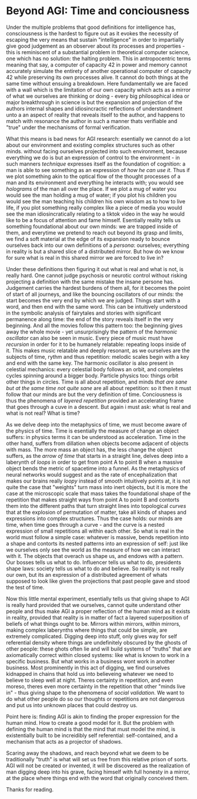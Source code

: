 

# Beyond AGI: Time and conciousness


Under the multiple problems that good definitions for intelligence has, consciousness is the hardest to figure out as it evokes the necessity of escaping the very means that sustain "intelligence" in order to impartially give good judgement as an observer about its processes and properties - this is reminiscent of a substantial problem in theoretical computer science, one which has no solution: the halting problem. This in antropocentric terms meaning that say, a computer of capacity 42 in power and memory cannot accurately simulate the entirety of another operational computer of capacity 42 while preserving its own processes alive. It cannot do both things at the same time without ensuing a breakdown. Here fundamentally we are faced with a wall which is the limitation of our own capacity which acts as a mirror of what we ourselves are thinking or doing - every big philosophical idea or major breakthrough in science is but the expansion and projection of the authors internal shapes and idiosincractic reflections of understandment unto a an aspect of reality that reveals itself to the author, and happens to match with resonance the author in such a manner thats verifiable and "true" under the mechanisms of formal verification.

What this means is bad news for AGI research: esentially we cannot do a lot about our environment and existing complex structures such as other minds. without facing ourselves projected into such environment, because everything we do is but an expression of control to the environment - in such manners  _technique_ expresses itself as the foundation of cognition: a man is able to see something as an expression of _how he can use it_. Thus if we plot something akin to the optical flow of the thought processes of a man and its environment and everything he interacts with; you would see *holograms* of the man all over the place. If we plot a mug of water you would see the man holding a mug of water; if you plot his children you would see the man teaching his children his own wisdom as to how to live life, if you plot something really complex like a piece of media you would see the man idiosincratically relating to a tiktok video in the way he would like to be a focus of attention and fame himself. Esentially reality tells us something foundational about our own minds: we are trapped inside of them, and everytime we pretend to reach out beyond its grasp and limits, we find a soft material at the edge of its expansion ready to bounce ourselves back into our own definitions of a _persona_: ourselves; everything in reality is but a shared slice of a distributed mirror. But how do we know for sure what is real in this shared mirror we are forced to live in?

Under these definitions then figuring it out what is real and what is not, is really hard. One cannot judge psychosis or neurotic control without risking projecting a definition with the same mistake the insane persone has. Judgement carries the hardest burdens of them all, for it becomes the point of start of all journeys, and like the bouncing oscillators of our minds: the start becomes the very end by which we are judged. Things start with a word, and then end with the same word. This can be intuitively understood in the symbolic analysis of fairytales and stories with significant permanence along time: the end of the story reveals itself in the very beginning. And all the movies follow this pattern too: the beginning gives away the whole movie - yet unsurprisingly the pattern of the _harmonic oscillator_  can also be seen in music. Every piece of music must have _recursion_ in order for it to be humanely relatable: repeating loops inside of it. This makes music relatable and deeply resonant, as we ourselves are the subjects of time, rythm and thus repetition: melodic scales begin with a key and end with the same key. The harmonic oscillator is also present in celestial mechanics: every celestial body follows an orbit, and completes cycles spinning around a bigger body. Particle physics too: things orbit other things in circles. Time is all about repetition, and minds _that are sane but at the same time *not quite sane*_ are all about repetition: so it then it must follow that our minds are but the very definition of time. Conciousness is thus the phenomena of _layered repetition_ provided an accelerating frame that goes through a cuve in a descent. But again i must ask: what is real and what is not real? What is time? 

As we delve deep into the metaphysics of time, we must become aware of the physics of time. Time is esentially the measure of change an object suffers: in physics terms it can be understood as acceleration. Time in the other hand, suffers from dillation when objects become adjacent of objects with mass. The more mass an object has, the less change the object suffers, as the _arrow of time_ that starts in a straight line, delves deep into a laberynth of _loops_ in order to get from point A to point B when a massive object bends the metric of spacetime into a funnel. As the metaphysics of neural networks would suggest and as the rate of encephalization that makes our brains really _loopy_ instead of smooth intuitively points at, it is not quite the case that "weights" turn mass into inert objects, but it is more the case at the microscopic scale that mass takes the foundational shape of the repetition that makes straight ways from point A to point B and contorts them into the different paths that turn straight lines into topological _curves_ that at the explosion of permutation of matter, take all kinds of shapes and expressions into complex structures. Thus the case holds: our minds are time, when time goes through a curve - and the curve is a nested expression of small repetitions all within each other. So what is real in the world must follow a simple case: whatever is massive, bends repetition into a shape and contorts its nested patterns into an expression of self: just like we ourselves only see the world as the measure of how we can interact with it. The objects that overach us shape us, and endows with a pattern. Our bosses tells us what to do. Influencer tells us what to do, presidents shape laws: society tells us what to do and believe. So reality is not really our own, but its an expression of a distributed agreement of whats supposed to look like given the projections that past people gave and stood the test of time.

Now this little mental experiment, esentially tells us that giving shape to AGI is really hard provided that we ourselves, cannot quite understand other people and thus make AGI a proper reflection of the human mind as it exists in reality, provided that reality is in matter of fact a layered superposition of beliefs of what things ought to be. Mirrors within mirrors, within mirrors, making complex laberynths where things that could be simple, are extremely complicated. Digging deep into stuff, only gives way for self referential density where things are undefinitely obscured by the ghosts of other people: these ghots often lie and will build systems of "truths" that are axiomatically correct within closed systems: like what is known to work in a specific business. But what works in a business wont work in another business. Most prominently in this act of digging, we find ourselves kidnapped in chains that hold us into believeing whatever we need to believe to sleep well at night. Theres certainty in repetition, and even moreso, theres even more certainty in the repetition that other "minds live in" - thus giving shape to the phenomena of _social validation_. We want to do what other people do so our thoughts or repetitions are not dangerous and put us into unknown places that could destroy us.

Point here is: finding AGI is akin to finding the proper expression for the human mind. How to create a good model for it. But the problem with defining the human mind is that the mind that must model the mind, is existentially built to be increidibly self referential: self-contained, and a mechanism that acts as a projector of shadows. 

Scaring away the shadows, and reach beyond what we deem to be traditionally "truth" is what will set us free from this relative prison of sorts. AGI will not be created or invented, it will be discovered as the realization of man digging deep into his grave, facing himself with full honesty in a mirror, at the place where things end with the word that originally conceived them.

Thanks for reading.
